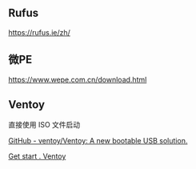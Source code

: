 ## Rufus

https://rufus.ie/zh/

## 微PE

https://www.wepe.com.cn/download.html


## Ventoy

直接使用 ISO 文件启动

[GitHub - ventoy/Ventoy: A new bootable USB solution.](https://github.com/ventoy/Ventoy)

[Get start . Ventoy](https://www.ventoy.net/cn/doc_start.html)